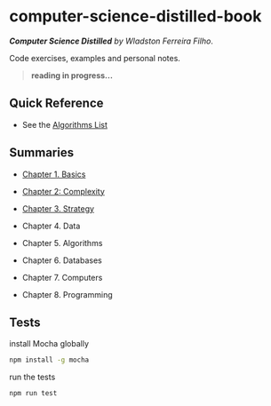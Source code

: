 # computer-science-distilled-book

_**Computer Science Distilled** by Wladston Ferreira Filho_.

Code exercises, examples and personal notes.

> **reading in progress...**

## Quick Reference

* See the [Algorithms List](./algorithms.md)

## Summaries

* [Chapter 1. Basics](./01-basics/summary.md)

* [Chapter 2: Complexity](./02-complexity/summary.md)

* [Chapter 3. Strategy](./03-strategy/summary.md)

* Chapter 4. Data

* Chapter 5. Algorithms

* Chapter 6. Databases

* Chapter 7. Computers

* Chapter 8. Programming

## Tests

install Mocha globally

```sh
npm install -g mocha
```

run the tests

```sh
npm run test
```
